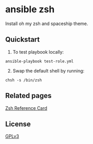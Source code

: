 # ansible zsh
Install oh my zsh and spaceship theme.

## Quickstart
1. To test playbook locally:
  ```
  ansible-playbook test-role.yml
  ```
2. Swap the default shell by running:
  ```
  chsh -s /bin/zsh
  ```
## Related pages
[Zsh Reference Card](http://www.bash2zsh.com/zsh_refcard/refcard.pdf)

## License
[GPLv3](LICENSE)
